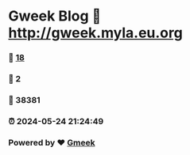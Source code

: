 # Gweek Blog :link: http://gweek.myla.eu.org 
### :page_facing_up: [18](http://gweek.myla.eu.org/tag.html) 
### :speech_balloon: 2 
### :hibiscus: 38381 
### :alarm_clock: 2024-05-24 21:24:49 
### Powered by :heart: [Gmeek](https://github.com/Meekdai/Gmeek)
